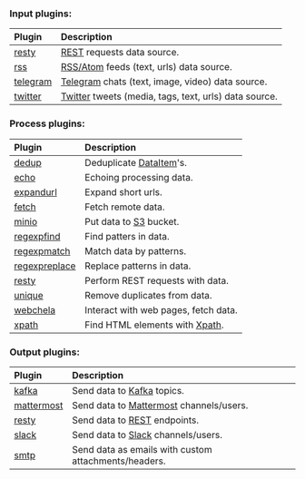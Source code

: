 ### Input plugins:

| Plugin                                                                                        | Description                                                                     |
| :-------------------------------------------------------------------------------------------- | :------------------------------------------------------------------------------ |
| [resty](https://github.com/livelace/gosquito/blob/master/docs/plugins/input/resty.md)         | [REST](https://en.wikipedia.org/wiki/RSS) requests data source.                 |
| [rss](https://github.com/livelace/gosquito/blob/master/docs/plugins/input/rss.md)             | [RSS/Atom](https://en.wikipedia.org/wiki/RSS) feeds (text, urls) data source.   |
| [telegram](https://github.com/livelace/gosquito/blob/master/docs/plugins/input/telegram.md)   | [Telegram](https://telegram.org/) chats (text, image, video) data source.       |
| [twitter](https://github.com/livelace/gosquito/blob/master/docs/plugins/input/twitter.md)     | [Twitter](https://twitter.com/) tweets (media, tags, text, urls) data source.   |

### Process plugins:

| Plugin                                                                                                    | Description                                                                              |
| :-------------------------------------------------------------------------------------------------------- | :--------------------------------------------------------------------------------------- |
| [dedup](https://github.com/livelace/gosquito/blob/master/docs/plugins/process/dedup.md)                   | Deduplicate [DataItem](https://github.com/livelace/gosquito/blob/master/docs/data.md)'s. |
| [echo](https://github.com/livelace/gosquito/blob/master/docs/plugins/process/echo.md)                     | Echoing processing data.                                                                 |
| [expandurl](https://github.com/livelace/gosquito/blob/master/docs/plugins/process/expandurl.md)           | Expand short urls.                                                                       |
| [fetch](https://github.com/livelace/gosquito/blob/master/docs/plugins/process/fetch.md)                   | Fetch remote data.                                                                       |
| [minio](https://github.com/livelace/gosquito/blob/master/docs/plugins/process/minio.md)                   | Put data to [S3](https://en.wikipedia.org/wiki/Amazon_S3) bucket.                        |
| [regexpfind](https://github.com/livelace/gosquito/blob/master/docs/plugins/process/regexpfind.md)         | Find patters in data.                                                                    |
| [regexpmatch](https://github.com/livelace/gosquito/blob/master/docs/plugins/process/regexpmatch.md)       | Match data by patterns.                                                                  |
| [regexpreplace](https://github.com/livelace/gosquito/blob/master/docs/plugins/process/regexpreplace.md)   | Replace patterns in data.                                                                |
| [resty](https://github.com/livelace/gosquito/blob/master/docs/plugins/process/resty.md)                   | Perform REST requests with data.                                                         |
| [unique](https://github.com/livelace/gosquito/blob/master/docs/plugins/process/unique.md)                 | Remove duplicates from data.                                                             |
| [webchela](https://github.com/livelace/gosquito/blob/master/docs/plugins/process/webchela.md)             | Interact with web pages, fetch data.                                                     |
| [xpath](https://github.com/livelace/gosquito/blob/master/docs/plugins/process/xpath.md)                   | Find HTML elements with [Xpath](https://en.wikipedia.org/wiki/XPath).                    |

### Output plugins:

| Plugin                                                                                             | Description                                                          |
| :------------------------------------------------------------------------------------------------- | :------------------------------------------------------------------- |
| [kafka](https://github.com/livelace/gosquito/blob/master/docs/plugins/output/kafka.md)             | Send data to [Kafka](https://kafka.apache.org/) topics.              |
| [mattermost](https://github.com/livelace/gosquito/blob/master/docs/plugins/output/mattermost.md)   | Send data to [Mattermost](https://mattermost.org/) channels/users.   |
| [resty](https://github.com/livelace/gosquito/blob/master/docs/plugins/output/resty.md)             | Send data to [REST](https://slack.com) endpoints.                    |
| [slack](https://github.com/livelace/gosquito/blob/master/docs/plugins/output/slack.md)             | Send data to [Slack](https://slack.com) channels/users.              |
| [smtp](https://github.com/livelace/gosquito/blob/master/docs/plugins/output/smtp.md)               | Send data as emails with custom attachments/headers.                 |

